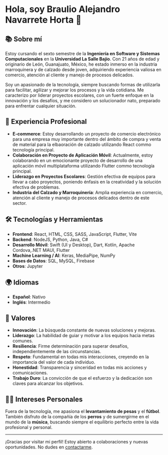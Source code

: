 # Hola, soy Braulio Alejandro Navarrete Horta 👋

## 📚 Sobre mí
Estoy cursando el sexto semestre de la **Ingeniería en Software y Sistemas Computacionales** en la **Universidad La Salle Bajío**. Con 21 años de edad y originario de León, Guanajuato, México, he estado inmerso en la industria marroquinera y de calzado desde joven, adquiriendo experiencia valiosa en comercio, atención al cliente y manejo de procesos delicados.

Soy un apasionado de la tecnología, siempre buscando formas de utilizarla para facilitar, agilizar y mejorar los procesos y la vida cotidiana. Me caracterizo por liderar proyectos escolares, con un fuerte enfoque en la innovación y los desafíos, y me considero un solucionador nato, preparado para enfrentar cualquier situación.

## 💼 Experiencia Profesional
- **E-commerce**: Estoy desarrollando un proyecto de comercio electrónico para una empresa muy importante dentro del ámbito de compra y venta de material para la elbaoración de calzado utilizando React commo tecnología principal.
- **Colaboración en Proyecto de Aplicación Móvil**: Actualmente, estoy colaborando en un emocionante proyecto de desarrollo de una aplicación móvil multiplataforma utilizando Flutter commo tecnología principal.
- **Liderazgo en Proyectos Escolares**: Gestión efectiva de equipos para llevar a cabo proyectos, poniendo énfasis en la creatividad y la solución efectiva de problemas.
- **Industria del Calzado y Marroquinería**: Amplia experiencia en comercio, atención al cliente y manejo de procesos delicados dentro de este sector.

## 🛠 Tecnologías y Herramientas
- **Frontend**: React, HTML, CSS, SASS, JavaScript, Flutter, Vite
- **Backend**: NodeJS, Python, Java, C#
- **Desarrollo Móvil**: Swift (UI y Desktop), Dart, Kotlin, Apache Cordova,.NET MAUI, Flutter
- **Machine Learning / AI**: Keras, MediaPipe, NumPy
- **Bases de Datos**: SQL, MySQL, Firebase
- **Otros**: Jupyter

## 🌍 Idiomas
- **Español**: Nativo
- **Inglés**: Intermedio

## 🌟 Valores
- **Innovación**: La búsqueda constante de nuevas soluciones y mejoras.
- **Liderazgo**: La habilidad de guiar y motivar a los equipos hacia metas comunes.
- **Resiliencia**: Firme determinación para superar desafíos, independientemente de las circunstancias.
- **Respeto**: Fundamental en todas mis interacciones, creyendo en la importancia del valor de cada individuo.
- **Honestidad**: Transparencia y sinceridad en todas mis acciones y comunicaciones.
- **Trabajo Duro**: La convicción de que el esfuerzo y la dedicación son claves para alcanzar los objetivos.

## 🏋️‍♂️ Intereses Personales
Fuera de la tecnología, me apasiona el **levantamiento de pesas** y el **fútbol**. También disfruto de la compañía de los **perros** y de sumergirme en el mundo de la **música**, buscando siempre el equilibrio perfecto entre la vida profesional y personal.

---

¡Gracias por visitar mi perfil! Estoy abierto a colaboraciones y nuevas oportunidades. No dudes en [contactarme](donyale132@gmail.com).

<!---
BraulioAlejandroNavarreteHorta/BraulioAlejandroNavarreteHorta is a ✨ special ✨ repository because its `README.md` (this file) appears on your GitHub profile.
You can click the Preview link to take a look at your changes.
--->
